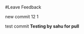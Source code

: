#Leave Feedback

<div id="feedback-container"></div>

new commit
12
1

test commit
**Testing by sahu for pull**
